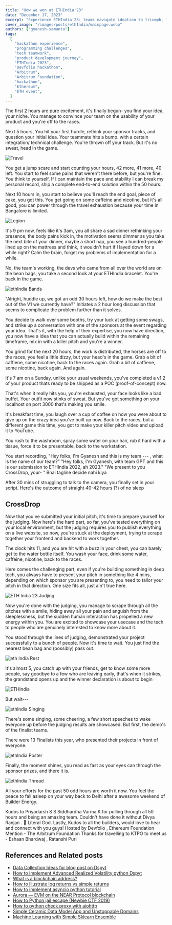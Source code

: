 ```yaml
---
title: "How we won at ETHIndia'23"
date: "December 17, 2023"
excerpt: "Experience ETHIndia'23: teams navigate ideation to triumph, fueled by caffeine and camaraderie. Witness thrill, innovation, and sweet success."
cover_image: "/images/posts/ethIndia/mainpage.webp"
authors: ["gyanesh-samanta"]
tags:
  [
    "hackathon experience",
    "programming challenges",
    "tech teamwork",
    "product development journey",
    "ETHIndia 2023",
    "Devfolio hackathon",
    "Arbitrum",
    "Arbitrum Foundation",
    "hackathon",
    "Ethereum",
    "ETH event",
  ]
---
```


The first 2 hours are pure excitement, it's finally begun- you find your idea, your niche. You manage to convince your team on the usability of your product and you're off to the races.

Next 5 hours, You hit your first hurdle, rethink your sponsor tracks, and question your initial idea. Your teammate hits a bump.
with a certain integration/ technical challenge. You're thrown off your track. But it's no sweat, head in the game.

![Travel](/images/posts/ethIndia/travel.webp)

You get a jump scare and start counting your hours, 42 more, 41 more, 40 left. You start to feel some pains that weren't there before, but you're fine. You think to yourself, If I can maintain the pace and stability I can break my personal record, ship a complete end-to-end solution within the 50 hours.

Next 10 hours in, you start to believe you'll reach the end goal, piece of cake, you got this. You get going on some caffeine and nicotine, but it's all good, you can power through the travel exhaustion because your time in Bangalore is limited.

![Legion](/images/posts/ethIndia/legion.webp)

It's 9 pm now, feels like it's 3am, you all share a sad dinner rethinking your presence, the body pains kick in, the motivation seems dimmer as you take the next bite of your dinner, maybe a short nap, you see a hundred-people lined up on the mattress and think, it wouldn't hurt if I layed down for a while right? Calm the brain, forget my problems of implementation for a while.

No, the team's working, the devs who came from all over the world are on the bean bags, you take a second look at your ETHIndia bracelet. You're back in the game.

![ethIndia Bands](/images/posts/ethIndia/bands.webp)

"Alright, huddle up, we got an odd 30 hours left, how do we make the best out of the V1 we currently have?" Initiates a 2 hour long discussion that seems to complicate the problem further than it solves.

You decide to walk over some booths, try your luck at getting some swags, and strike up a conversation with one of the sponsors at the event regarding your idea. That's it, with the help of their expertise, you now have direction, you now have a idea that you can actually build within the remaining timeframe, mix in with a killer pitch and you're a winner.

You grind for the next 20 hours, the work is distributed, the horses are off to the races, you feel a little dizzy, but your head's in the game. Grab a bit of caffiene, some nicotine, back to the races again. Grab a bit of caffiene, some nicotine, back again. And again.

It's 7 am on a Sunday, unlike your usual weekends, you've completed a v1.2 of your product thats ready to be shipped as a POC (proof-of-concept) now.

That's when it really hits you, you're exhausted, your face looks like a bad buffet. Your outfit now stinks of sweat. But you've got something on your localhost on port 3000 that's making you smile.

It's breakfast time, you laugh over a cup of coffee on how you were about to give up on the crazy idea you've built up now.
Back to the races, but a different game this time, you got to make your killer pitch video and upload it to YouTube.

You rush to the washroom, spray some water on your hair, rub it hard with a tissue, force it to be presentable, back to the workstation.

You start recording, "Hey folks, I'm Gyanesh and this is my team --- , what is the name of our team?"
"Hey folks, I'm Gyanesh, with team GPT and this is our submission to ETHIndia 2022, ah 2023."
"We present to you CrossDrop, your- "
Bhai tagline decide nahi kiya

After 30 mins of struggling to talk to the camera, you finally set in your script.
Here's the outcome of straight 40-42 hours (?) of no sleep

## CrossDrop

Now that you've submitted your initial pitch, it's time to prepare yourself for the judging.
Now here's the hard part, so far, you've tested everything on your local environment, but the judging requires you to publish everything on a live website, so now, you're stuck at the deployment, trying to scrape together your frontend and backend to work together.

The clock hits 11, and you are hit with a buzz in your chest, you can barely get to the water bottle itself.
You wash your face, drink some water, caffeine, nicotine, back to the races.

Here comes the challenging part, even if you're building something in deep tech, you always have to present your pitch in something like 4 mins, depending on which sponsor you are presenting to, you need to tailor your pitch in that direction. One size fits all, just ain't true here.

![ETH India 23 Judjing](/images/posts/ethIndia/judjing.webp)

Now you're done with the judging, you manage to scrape through all the pitches with a smile, hiding away all your pain and anguish from the sleeplessness, but the sudden human interaction has propelled a new energy within you. You are excited to showcase your usecase and the tech to people who are genuinely interested to know more about it.

You stood through the lines of judging, demonstrated your project successfully to a bunch of people. Now it's time to wait.
You just find the nearest bean bag and (possibly) pass out.

![eth India Rest](/images/posts/ethIndia/rest.webp)

It's almost 5, you catch up with your friends, get to know some more people, say goodbye to a few who are leaving early, that's when it strikes, the grandstand opens up and the winner declaration is about to begin

![ETHIndia](/images/posts/ethIndia/ETHIndia.webp)

But wait---

![ethIndia Singing](/images/posts/ethIndia/singing.webp)

There's some singing, some cheering, a few short speeches to wake everyone up before the judging results are showcased.
But first, the demo's of the finalist teams.

There were 13 Finalists this year, who presented their projects in front of everyone.

![ethIndia Poster](/images/posts/ethIndia/poster.webp)

Finally, the moment shines, you read as fast as your eyes can through the sponsor prizes, and there it is.

![ethIndia Thread](/images/posts/ethIndia/thread.webp)

All your efforts for the past 50 odd hours are worth it now. You feel the peace to fall asleep on your way back to Delhi after a awesome weekend of Builder Energy.

Kudos to Priyadarsh S S Siddhardha Varma K for pulling through all 50 hours and being an amazing team.
Couldn't have done it without Divya Ranjan . 🙏 Literal God.
Lastly, Kudos to all the builders, would love to hear and connect with you guys!
Hosted by Devfolio , Ethereum Foundation
Mention - The Arbitrum Foundation
Thanks for travelling to KTPO to meet us - Eshaan Bhardwaj , Ratanshi Puri

## References and Related posts

- [Data Collection Ideas for blog post on Dspyt](https://dspyt.com/data_collection_ideas)
- [How to implement Advanced Realized Volatility python Dspyt](https://dspyt.com/advanced-realized-volatility-and-quarticity)
- [What is a blockchain address?](https://dspyt.com/what-is-blockchain-address)
- [How to illustrate log returns vs simple returns](https://dspyt.com/simple-returns-log-return-and-volatility-simple-introduction)
- [How to implement asyncio python tutorial](https://dspyt.com/simple-asynchronous-python-webscraper-tutorial)
- [Aurora — EVM on the NEAR Protocol blockchain](https://dspyt.com/aurora-near-protocol-evm)
- [How to Python jail escape (Newbie CTF 2019)](https://dspyt.com/how-to-python-jail-escape-newbie-ctf-2019)
- [How to python check proxy with aiohttp](https://dspyt.com/easy-proxy-scraper-and-proxy-usage-in-python)
- [Simple Ceramic Data Model App and Unstoppable Domains](https://dspyt.com/simple-app-with-ceramic-data-model-and-unstoppable-domains)
- [Machine Learning with Simple Sklearn Ensemble](https://dspyt.com/machine-learning-simple-sklearn-ensemble)

